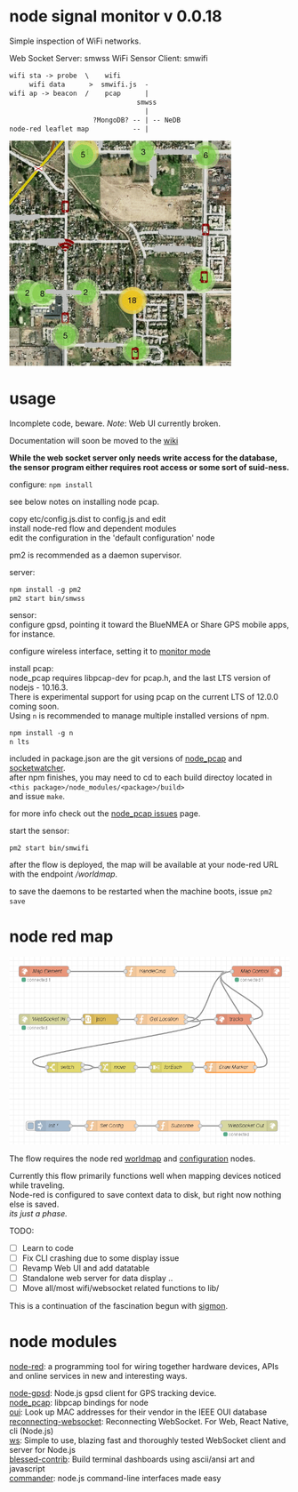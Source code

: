 # node signal monitor v 0.0.18

Simple inspection of WiFi networks.

Web Socket Server: smwss
WiFi Sensor Client: smwifi


```text
wifi sta -> probe  \    wifi
     wifi data      >  smwifi.js  -
wifi ap -> beacon  /    pcap      |
                                smwss
                                  |
                     ?MongoDB? -- | -- NeDB
node-red leaflet map           -- |
```

![wifi map](doc/wifimap.png)

# usage

Incomplete code, beware. *Note*: Web UI currently broken.

Documentation will soon be moved to the [wiki](https://github.com/terbo/node-signal-monitor/wiki)

__While the web socket server only needs write access for the database,  
the sensor program either requires root access or some sort of suid-ness.__


configure: `npm install`

see below notes on installing node pcap.

copy etc/config.js.dist to config.js and edit  
install node-red flow and dependent modules  
edit the configuration in the 'default configuration' node  

pm2 is recommended as a daemon supervisor.  

server:

```text
npm install -g pm2
pm2 start bin/smwss
```

sensor:  
configure gpsd, pointing it toward the BlueNMEA or Share GPS mobile apps, for instance.  

configure wireless interface, setting it to [monitor mode](https://wiki.wireshark.org/CaptureSetup/WLAN#Turning_on_monitor_mode)


install pcap:  
node_pcap requires libpcap-dev for pcap.h, and the last LTS version of nodejs - 10.16.3.  
There is experimental support for using pcap on the current LTS of 12.0.0 coming soon.  
Using `n` is recommended to manage multiple installed versions of npm.  

```text
npm install -g n
n lts
```

included in package.json are the git versions of [node_pcap](https://github.com/node-pcap/node_pcap) and [socketwatcher](https://github.com/bytzdev/node-socketwatcher).  
after npm finishes, you may need to cd to each build directoy located in `<this package>/node_modules/<package>/build>`  
and issue `make`.  

for more info check out the [node_pcap issues](https://github.com/node-pcap/node_pcap/issues) page.  

start the sensor:

```text
pm2 start bin/smwifi
```

after the flow is deployed, the map will be available at your node-red URL with the endpoint */worldmap*.  


to save the daemons to be restarted when the machine boots, issue ```pm2 save```

# node red map

![wifi map](doc/sigmonmap-flow.png)

The flow requires the node red [worldmap](https://www.npmjs.com/package/node-red-contrib-web-worldmap)
and [configuration](https://www.npmjs.com/package/node-red-contrib-config) nodes.  

Currently this flow primarily functions well when mapping devices noticed while traveling.  
Node-red is configured to save context data to disk, but right now nothing else is saved.  
_its just a phase._   



TODO:
- [ ] Learn to code
- [ ] Fix CLI crashing due to some display issue
- [ ] Revamp Web UI and add datatable
- [ ] Standalone web server for data display ..
- [ ] Move all/most wifi/websocket related functions to lib/

This is a continuation of the fascination begun with [sigmon](https://github.com/terbo/sigmon).


# node modules
[node-red](https://github.com/node-red/node-red): a programming tool for wiring together hardware devices, APIs and online services in new and interesting ways. 

[node-gpsd](https://github.com/eelcocramer/node-gpsd): Node.js gpsd client for GPS tracking device.  
[node_pcap](https://github.com/node-pcap/node_pcap): libpcap bindings for node  
[oui](https://github.com/silverwind/oui): Look up MAC addresses for their vendor in the IEEE OUI database  
[reconnecting-websocket](https://github.com/pladaria/reconnecting-websocket): Reconnecting WebSocket. For Web, React Native, cli (Node.js)  
[ws](https://github.com/websockets/ws): Simple to use, blazing fast and thoroughly tested WebSocket client and server for Node.js  
[blessed-contrib](https://github.com/yaronn/blessed-contrib/): Build terminal dashboards using ascii/ansi art and javascript  
[commander](https://github.com/tj/commander.js/): node.js command-line interfaces made easy  



